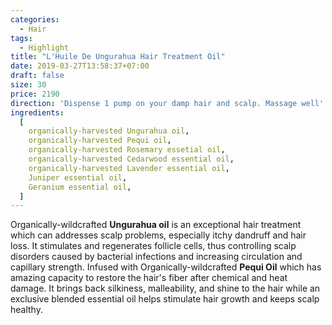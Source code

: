 ```yaml
---
categories:
  - Hair
tags:
  - Highlight
title: "L'Huile De Ungurahua Hair Treatment Oil"
date: 2019-03-27T13:58:37+07:00
draft: false
size: 30
price: 2190
direction: 'Dispense 1 pump on your damp hair and scalp. Massage well'
ingredients:
  [
    organically-harvested Ungurahua oil,
    organically-harvested Pequi oil,
    organically-harvested Rosemary essetial oil,
    organically-harvested Cedarwood essential oil,
    organically-harvested Lavender essential oil,
    Juniper essential oil,
    Geranium essential oil,
  ]
---
```


Organically-wildcrafted **Ungurahua oil** is an exceptional hair treatment which can addresses scalp problems, especially itchy dandruff and hair loss. It stimulates and regenerates follicle cells, thus controlling scalp disorders caused by bacterial infections and increasing circulation and capillary strength. Infused with Organically-wildcrafted **Pequi Oil** which has amazing capacity to restore the hair's fiber after chemical and heat damage. It brings back silkiness, malleability, and shine to the hair while an exclusive blended essential oil helps stimulate hair growth and keeps scalp healthy.
